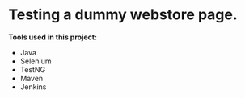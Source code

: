 # Testing a dummy webstore page.

__Tools used in this project:__
- Java
- Selenium
- TestNG
- Maven
- Jenkins
